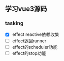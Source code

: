 #

## 学习vue3源码

### tasking

- [x] effect reactive依赖收集
- [ ] effect返回runner
- [ ] effect的scheduler功能
- [ ] effect的stop功能
